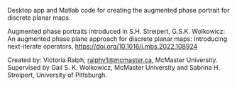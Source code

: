 Desktop app and Matlab code for creating the augmented phase portrait for discrete planar maps.

Augmented phase portraits introduced in S.H. Streipert, G.S.K. Wolkowicz: An augmented phase plane approach for discrete planar maps: Introducing next-iterate operators, https://doi.org/10.1016/j.mbs.2022.108924

Created by: Victoria Ralph, ralphv1@mcmaster.ca, McMaster University.  
Supervised by Gail S. K. Wolkowicz, McMaster University and Sabrina H. Streipert, University of Pittsburgh.
